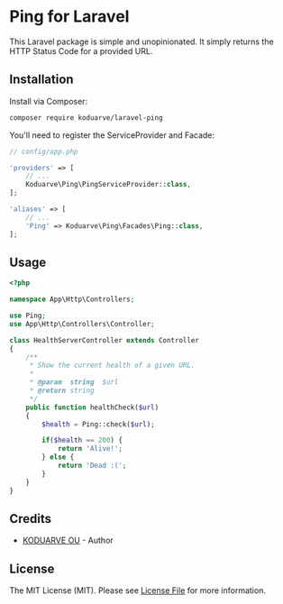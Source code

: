 # Ping for Laravel

This Laravel package is simple and unopinionated. It simply returns the HTTP Status Code for a provided URL.

## Installation

Install via Composer:
```bash
composer require koduarve/laravel-ping
```
You'll need to register the ServiceProvider and Facade:
```php
// config/app.php

'providers' => [
    // ...
    Koduarve\Ping\PingServiceProvider::class,
];

'aliases' => [
    // ...
    'Ping' => Koduarve\Ping\Facades\Ping::class,
];
```

## Usage

```php
<?php

namespace App\Http\Controllers;

use Ping;
use App\Http\Controllers\Controller;

class HealthServerController extends Controller
{
    /**
     * Show the current health of a given URL.
     *
     * @param  string  $url
     * @return string
     */
    public function healthCheck($url)
    {
        $health = Ping::check($url);

        if($health == 200) {
            return 'Alive!';
        } else {
            return 'Dead :(';
        }
    }
}
```

## Credits

- [KODUARVE OU](https://github.com/koduarve) - Author

## License

The MIT License (MIT). Please see [License File](https://github.com/koduarve/laravel-ping/blob/master/LICENSE.md) for more information.